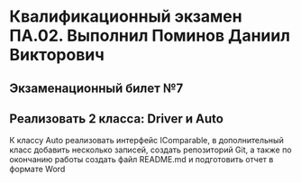 # Квалификационный экзамен ПА.02. Выполнил Поминов Даниил Викторович
## Экзаменационный билет №7
## Реализовать 2 класса: Driver и Auto
К классу Auto реализовать интерфейс IComparable, в дополнительный класс добавить несколько записей, cоздать репозиторий Git, а также по окончанию работы создать файл README.md и подготовить отчет в формате Word
